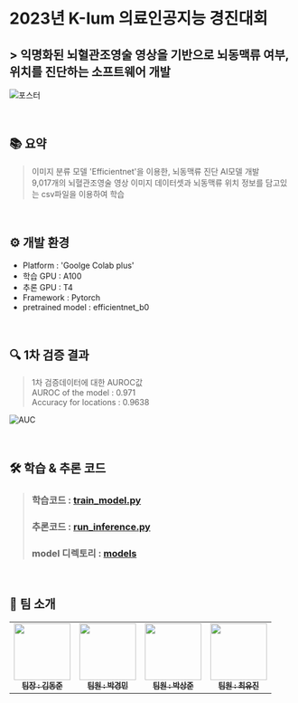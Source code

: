 # 2023년 K-Ium 의료인공지능 경진대회
## > 익명화된 뇌혈관조영술 영상을 기반으로 뇌동맥류 여부, 위치를 진단하는 소프트웨어 개발

![포스터](https://github.com/K-Ium-AImagine/AImagine/assets/90829718/16390247-1bc0-4a3a-a2b6-38a6463cc9d8)

<br />

## 📚 요약
> 이미지 분류 모델 'Efficientnet'을 이용한, 뇌동맥류 진단 AI모델 개발 <br />
> 9,017개의 뇌혈관조영술 영상 이미지 데이터셋과 뇌동맥류 위치 정보를 담고있는 csv파일을 이용하여 학습

<br />

## ⚙ 개발 환경
- Platform : 'Goolge Colab plus'
- 학습 GPU : A100
- 추론 GPU : T4
- Framework : Pytorch
- pretrained model : efficientnet_b0

<br />

## 🔍 1차 검증 결과
> 1차 검증데이터에 대한 AUROC값 <br />
> AUROC of the model : 0.971 <br />
> Accuracy for locations : 0.9638 <br />

![AUC](https://github.com/K-Ium-AImagine/AImagine/assets/90829718/cdd67058-535b-43d6-9c00-6649149a274f)

<br />

## 🛠 학습 & 추론 코드

> ### 학습코드 : [train_model.py](https://github.com/K-Ium-AImagine/AImagine/blob/main/train_model.py)
> ### 추론코드 : [run_inference.py](https://github.com/K-Ium-AImagine/AImagine/blob/main/run_inference.py)
> ### model 디렉토리 : [models](https://github.com/K-Ium-AImagine/AImagine/tree/main/models)

<br />

## 📌 팀 소개
<table>
  <tbody>
    <tr>
      <td align="center"><a href="https://github.com/dj991108"><img src="https://avatars.githubusercontent.com/u/90829718?s=400&u=90d56923e2706f34c55a65af5a57da741856d97f&v=4"width="100px;" alt=""/><br /><sub><b> 팀장 : 김동준 </b></sub></a><br /></td>
      <td align="center"><a href="https://github.com/kyungmin1221"><img src="https://avatars.githubusercontent.com/u/105621255?v=4" width="100px;" alt=""/><br /><sub><b> 팀원  : 박경민 </b></sub></a><br /></td>
      <td align="center"><a href="https://github.com/plopPark"><img src="https://avatars.githubusercontent.com/u/114977536?v=4" width="100px;" alt=""/><br /><sub><b> 팀원 : 박상준 </b></sub></a><br /></td>
      <td align="center"><a href="https://github.com/cyujin"><img src="https://avatars.githubusercontent.com/u/113533845?v=4" width="100px;" alt=""/><br /><sub><b> 팀원 : 최유진 </b></sub></a><br /></td>
      </tr>
  </tbody>
</table>
